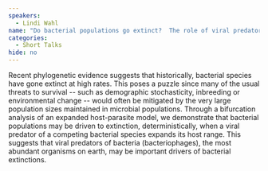```yaml
---
speakers:
  - Lindi Wahl
name: "Do bacterial populations go extinct?  The role of viral predators."
categories:
  - Short Talks
hide: no
---
```

Recent phylogenetic evidence suggests that historically, bacterial species have gone extinct at high rates.  This poses a puzzle since many of the usual threats to survival -- such as demographic stochasticity, inbreeding or environmental change -- would often be mitigated by the very large population sizes maintained in microbial populations.  Through a bifurcation analysis of an expanded host-parasite model, we demonstrate that bacterial populations may be driven to extinction, deterministically, when a viral predator of a competing bacterial species expands its host range.  This suggests that viral predators of bacteria (bacteriophages), the most abundant organisms on earth, may be important drivers of bacterial extinctions.
